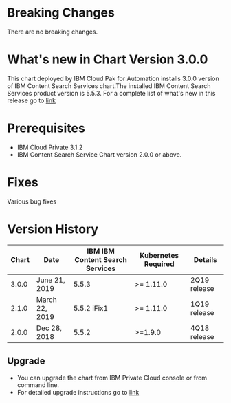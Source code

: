 [//]: # (Licensed Materials - Property of IBM)
[//]: # (5737-I23)
[//]: # (\(C\) Copyright IBM Corporation 2016-2019 All Rights Reserved.)
[//]: # (US Government Users Restricted Rights - Use, duplication or)
[//]: # (disclosure restricted by GSA ADP Schedule Contract with IBM Corp.)

# Breaking Changes

There are no breaking changes.

# What's new in Chart Version 3.0.0

This chart deployed by IBM Cloud Pak for Automation installs 3.0.0 version of IBM Content Search Services chart.The installed IBM Content Search Services product version is 5.5.3.  For a complete list of what's new in this release go to [link](https://www.ibm.com/support/knowledgecenter/SSYHZ8_19.0.x/com.ibm.dba.overview/topics/con_whats_new.html)

# Prerequisites
- IBM Cloud Private 3.1.2
- IBM Content Search Service Chart version 2.0.0 or above.

# Fixes
Various bug fixes

# Version History

| Chart | Date | IBM IBM Content Search Services | Kubernetes Required | Details |
| ----- | ---- | ------------------------------------ | ------------------- | ------- | 
| 3.0.0 | June 21, 2019| 5.5.3 | >= 1.11.0 | 2Q19 release |
| 2.1.0 | March 22, 2019| 5.5.2 iFix1 | >= 1.11.0 | 1Q19 release |
| 2.0.0 | Dec 28, 2018| 5.5.2 | >=1.9.0 | 4Q18 release |

## Upgrade
- You can upgrade the chart from IBM Private Cloud console or from command line. 
- For detailed upgrade instructions go to [link](https://www.ibm.com/support/knowledgecenter/SSYHZ8_19.0.x/com.ibm.dba.upgrading/topics/con_upgrading.html)

